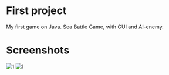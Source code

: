 # First project
My first game on Java. Sea Battle Game, with GUI and AI-enemy.
# Screenshots
![1](https://github.com/VaJar97/Sea-Battle-Game/raw/master/scrennshot/1.jpg)
![1](https://github.com/VaJar97/Sea-Battle-Game/raw/master/scrennshot/2.jpg)
